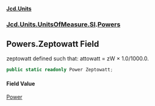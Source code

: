 #### [Jcd.Units](index 'index')
### [Jcd.Units.UnitsOfMeasure.SI](Jcd.Units.UnitsOfMeasure.SI 'Jcd.Units.UnitsOfMeasure.SI').[Powers](Powers 'Jcd.Units.UnitsOfMeasure.SI.Powers')

## Powers.Zeptowatt Field

zeptowatt defined such that: attowatt = zW × 1.0/1000.0.

```csharp
public static readonly Power Zeptowatt;
```

#### Field Value
[Power](Power 'Jcd.Units.UnitTypes.Power')